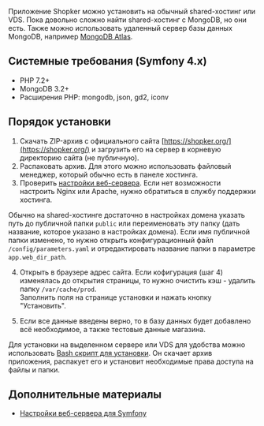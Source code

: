 Приложение Shopker можно установить на обычный shared-хостинг или VDS. Пока довольно сложно найти shared-хостинг с MongoDB, но они есть. Также можно использовать удаленный сервер базы данных MongoDB, например [MongoDB Atlas](https://www.mongodb.com/cloud/atlas).

Системные требования (Symfony 4.x)
----------------------------------
- PHP 7.2+
- MongoDB 3.2+
- Расширения PHP: mongodb, json, gd2, iconv

Порядок установки
-----------------

1. Скачать ZIP-архив с официального сайта [https://shopker.org/](https://shopker.org/) и загрузить его на сервер в корневую директорию сайта (не публичную).
2. Распаковать архив. Для этого можно использовать файловый менеджер, который обычно есть в панеле хостинга.
3. Проверить [настройки веб-сервера](https://github.com/andchir/shk4-wiki/blob/master/Настройка-веб-сервера.md). Если нет возможности настроить Nginx или Apache, нужно обратиться в службу поддержки хостинга.

Обычно на shared-хостинге достаточно в настройках домена указать путь до публичной папки ``public`` или переименовать эту папку (дать название, которое указано в настройках домена). Если имя публичной папки изменено, то нужно открыть конфигурационный файл ``/config/parameters.yaml`` и отредактировать название папки в параметре ``app.web_dir_path``.


4. Открыть в браузере адрес сайта. Если кофигурация (шаг 4) изменялась до открытия страницы, то нужно очистить кэш - удалить папку ``/var/cache/prod``.  
    Заполнить поля на странице установки и нажать кнопку "Установить".

5. Если все данные введены верно, то в базу данных будет добавлено всё необходимое, а также тестовые данные магазина.

Для установки на выделенном сервере или VDS для удобства можно использовать [Bash скрипт для установки](https://github.com/andchir/shk4-wiki/blob/master/Bash-скрипт-для-установки.md). Он скачает архив приложения, распакует его и установит необходимые права доступа на файлы и папки.

Дополнительные материалы
------------------------
- [Настройки веб-сервера для Symfony](https://symfony.com/doc/current/setup/web_server_configuration.html)
